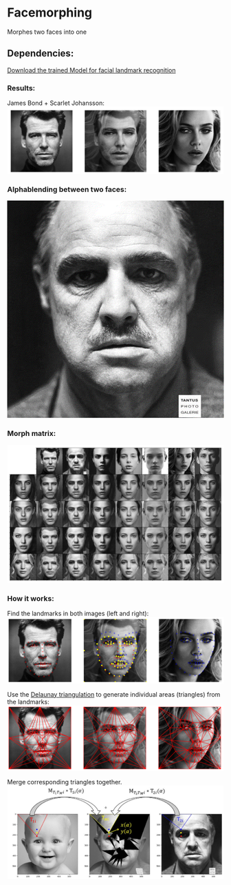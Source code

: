 # Facemorphing
Morphes two faces into one

## Dependencies:
[Download the trained Model for facial landmark recognition](https://github.com/italojs/facial-landmarks-recognition/blob/master/shape_predictor_68_face_landmarks.dat)

### Results:
James Bond + Scarlet Johansson:
![Result](results/result.png?raw=true "-")

### Alphablending between two faces:
![Result](results/gif.gif?raw=true "-")

### Morph matrix:
![Result](results/matrix4x7.png?raw=true "-")

### How it works:
Find the landmarks in both images (left and right):
![Landmarks](results/landmarks.png?raw=true "-")

Use the [Delaunay triangulation](https://en.wikipedia.org/wiki/Delaunay_triangulation) to generate individual areas (triangles) from the landmarks:
![Delnuay](results/delunay.png?raw=true "-")

Merge corresponding triangles together.
![Howto](results/howto.JPG?raw=true "-")
